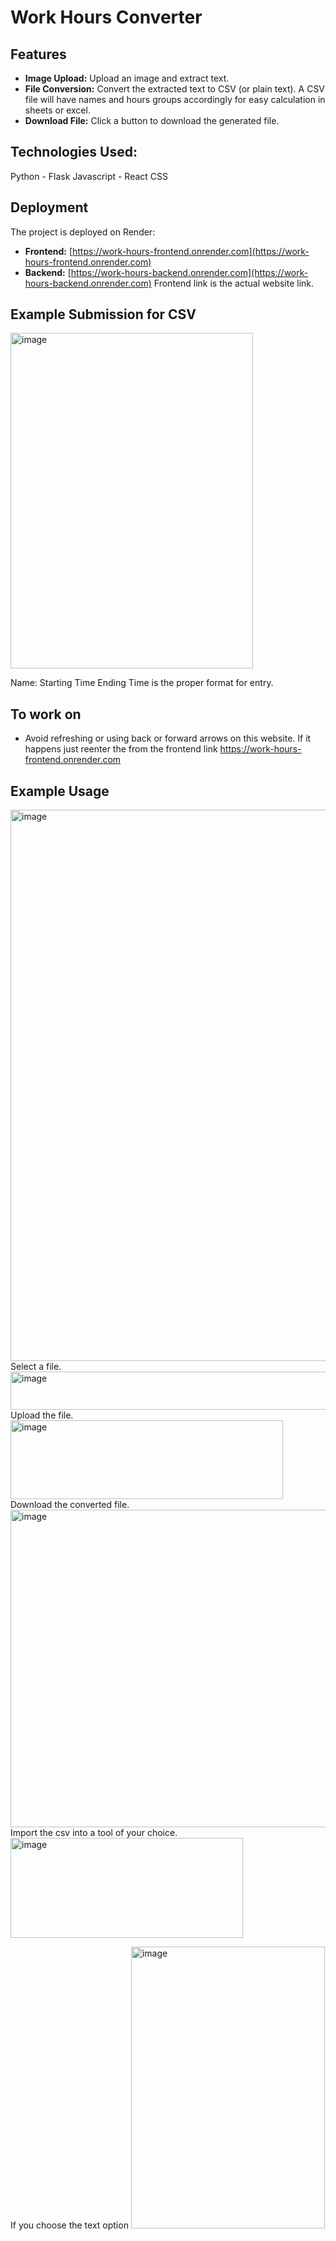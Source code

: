 # Work Hours Converter

## Features

- **Image Upload:** Upload an image and extract text.
- **File Conversion:** Convert the extracted text to CSV (or plain text). A CSV file will have names and hours groups accordingly for easy calculation in sheets or excel.
- **Download File:** Click a button to download the generated file.

## Technologies Used:
  Python - Flask
  Javascript - React
  CSS


## Deployment

The project is deployed on Render:
- **Frontend:** [https://work-hours-frontend.onrender.com](https://work-hours-frontend.onrender.com)
- **Backend:** [https://work-hours-backend.onrender.com](https://work-hours-backend.onrender.com)
Frontend link is the actual website link.

## Example Submission for CSV

<img width="388" height="537" alt="image" src="https://github.com/user-attachments/assets/47edc92f-8145-4411-a0b0-a0c0ac7a6b35" />

Name: Starting Time      Ending Time
is the proper format for entry.

## To work on
- Avoid refreshing or using back or forward arrows on this website. If it happens just reenter the from the frontend link https://work-hours-frontend.onrender.com 

## Example Usage

<img width="1031" height="882" alt="image" src="https://github.com/user-attachments/assets/4abb0a6e-e386-432d-990b-2e4fbe159d22" />
Select a file.
<img width="816" height="61" alt="image" src="https://github.com/user-attachments/assets/da28a2a5-6741-41fa-b2aa-ab38f53cfa21" />
Upload the file.
<img width="436" height="126" alt="image" src="https://github.com/user-attachments/assets/4d6de9e7-1a22-4cce-a360-dfa0c267742d" />
Download the converted file.
<img width="815" height="508" alt="image" src="https://github.com/user-attachments/assets/05637aff-9433-44d5-9c5e-41aa65ed76ca" />
Import the csv into a tool of your choice. 
<img width="372" height="160" alt="image" src="https://github.com/user-attachments/assets/f56f4b4c-8959-496e-ab2f-ed3e969f8a79" />


If you choose the text option
<img width="310" height="451" alt="image" src="https://github.com/user-attachments/assets/c36d6a91-b106-4aba-ad5e-9fdd8555156b" />


